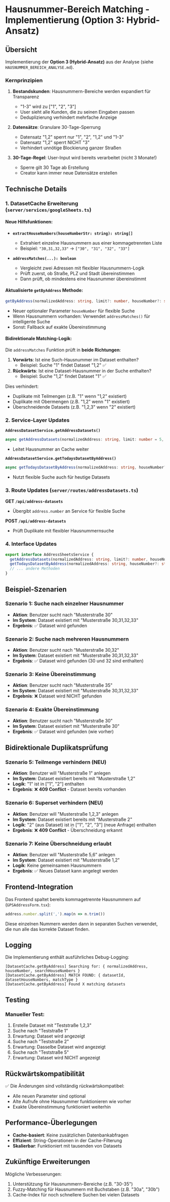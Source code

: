 # Hausnummer-Bereich Matching - Implementierung (Option 3: Hybrid-Ansatz)

## Übersicht

Implementierung der **Option 3 (Hybrid-Ansatz)** aus der Analyse (siehe `HAUSNUMMER_BEREICH_ANALYSE.md`).

### Kernprinzipien

1. **Bestandskunden**: Hausnummern-Bereiche werden expandiert für Transparenz
   - "1-3" wird zu ["1", "2", "3"]
   - User sieht alle Kunden, die zu seinen Eingaben passen
   - Deduplizierung verhindert mehrfache Anzeige

2. **Datensätze**: Granulare 30-Tage-Sperrung
   - Datensatz "1,2" sperrt nur "1", "2", "1,2" und "1-3"
   - Datensatz "1,2" sperrt NICHT "3"
   - Verhindert unnötige Blockierung ganzer Straßen

3. **30-Tage-Regel**: User-Input wird bereits verarbeitet (nicht 3 Monate!)
   - Sperre gilt 30 Tage ab Erstellung
   - Creator kann immer neue Datensätze erstellen

## Technische Details

### 1. DatasetCache Erweiterung (`server/services/googleSheets.ts`)

#### Neue Hilfsfunktionen:
- **`extractHouseNumbers(houseNumberStr: string): string[]`**
  - Extrahiert einzelne Hausnummern aus einer kommagetrennten Liste
  - Beispiel: `"30,31,32,33"` → `["30", "31", "32", "33"]`

- **`addressMatches(...): boolean`**
  - Vergleicht zwei Adressen mit flexibler Hausnummern-Logik
  - Prüft zuerst, ob Straße, PLZ und Stadt übereinstimmen
  - Dann prüft, ob mindestens eine Hausnummer übereinstimmt

#### Aktualisierte `getByAddress` Methode:
```typescript
getByAddress(normalizedAddress: string, limit?: number, houseNumber?: string): AddressDataset[]
```
- Neuer optionaler Parameter `houseNumber` für flexible Suche
- Wenn Hausnummern vorhanden: Verwendet `addressMatches()` für intelligente Suche
- Sonst: Fallback auf exakte Übereinstimmung

#### Bidirektionale Matching-Logik:
Die `addressMatches` Funktion prüft in **beide Richtungen**:
1. **Vorwärts**: Ist eine Such-Hausnummer im Dataset enthalten?
   - Beispiel: Suche "1" findet Dataset "1,2" ✅
2. **Rückwärts**: Ist eine Dataset-Hausnummer in der Suche enthalten?
   - Beispiel: Suche "1,2" findet Dataset "1" ✅

Dies verhindert:
- Duplikate mit Teilmengen (z.B. "1" wenn "1,2" existiert)
- Duplikate mit Obermengen (z.B. "1,2" wenn "1" existiert)
- Überschneidende Datasets (z.B. "1,2,3" wenn "2" existiert)

### 2. Service-Layer Updates

**`AddressDatasetService.getAddressDatasets()`**
```typescript
async getAddressDatasets(normalizedAddress: string, limit: number = 5, houseNumber?: string): Promise<AddressDataset[]>
```
- Leitet Hausnummer an Cache weiter

**`AddressDatasetService.getTodaysDatasetByAddress()`**
```typescript
async getTodaysDatasetByAddress(normalizedAddress: string, houseNumber?: string): Promise<AddressDataset | null>
```
- Nutzt flexible Suche auch für heutige Datasets

### 3. Route Updates (`server/routes/addressDatasets.ts`)

**GET `/api/address-datasets`**
- Übergibt `address.number` an Service für flexible Suche

**POST `/api/address-datasets`**
- Prüft Duplikate mit flexibler Hausnummernsuche

### 4. Interface Updates
```typescript
export interface AddressSheetsService {
  getAddressDatasets(normalizedAddress: string, limit?: number, houseNumber?: string): Promise<AddressDataset[]>;
  getTodaysDatasetByAddress(normalizedAddress: string, houseNumber?: string): Promise<AddressDataset | null>;
  // ... andere Methoden
}
```

## Beispiel-Szenarien

### Szenario 1: Suche nach einzelner Hausnummer
- **Aktion**: Benutzer sucht nach "Musterstraße 30"
- **Im System**: Dataset existiert mit "Musterstraße 30,31,32,33"
- **Ergebnis**: ✅ Dataset wird gefunden

### Szenario 2: Suche nach mehreren Hausnummern
- **Aktion**: Benutzer sucht nach "Musterstraße 30,32"
- **Im System**: Dataset existiert mit "Musterstraße 30,31,32,33"
- **Ergebnis**: ✅ Dataset wird gefunden (30 und 32 sind enthalten)

### Szenario 3: Keine Übereinstimmung
- **Aktion**: Benutzer sucht nach "Musterstraße 35"
- **Im System**: Dataset existiert mit "Musterstraße 30,31,32,33"
- **Ergebnis**: ❌ Dataset wird NICHT gefunden

### Szenario 4: Exakte Übereinstimmung
- **Aktion**: Benutzer sucht nach "Musterstraße 30"
- **Im System**: Dataset existiert mit "Musterstraße 30"
- **Ergebnis**: ✅ Dataset wird gefunden (wie vorher)

## Bidirektionale Duplikatsprüfung

### Szenario 5: Teilmenge verhindern (NEU)
- **Aktion**: Benutzer will "Musterstraße 1" anlegen
- **Im System**: Dataset existiert bereits mit "Musterstraße 1,2"
- **Logik**: "1" ist in ["1", "2"] enthalten
- **Ergebnis**: ❌ **409 Conflict** - Dataset bereits vorhanden

### Szenario 6: Superset verhindern (NEU)
- **Aktion**: Benutzer will "Musterstraße 1,2,3" anlegen
- **Im System**: Dataset existiert bereits mit "Musterstraße 2"
- **Logik**: "2" (aus Dataset) ist in ["1", "2", "3"] (neue Anfrage) enthalten
- **Ergebnis**: ❌ **409 Conflict** - Überschneidung erkannt

### Szenario 7: Keine Überschneidung erlaubt
- **Aktion**: Benutzer will "Musterstraße 5,6" anlegen
- **Im System**: Dataset existiert mit "Musterstraße 1,2"
- **Logik**: Keine gemeinsamen Hausnummern
- **Ergebnis**: ✅ Neues Dataset kann angelegt werden

## Frontend-Integration

Das Frontend spaltet bereits kommagetrennte Hausnummern auf (`GPSAddressForm.tsx`):
```typescript
address.number.split(',').map(n => n.trim())
```

Diese einzelnen Nummern werden dann in separaten Suchen verwendet, die nun alle das korrekte Dataset finden.

## Logging

Die Implementierung enthält ausführliches Debug-Logging:
```
[DatasetCache.getByAddress] Searching for: { normalizedAddress, houseNumber, searchHouseNumbers }
[DatasetCache.getByAddress] MATCH FOUND: { datasetId, datasetHouseNumbers, matchType }
[DatasetCache.getByAddress] Found X matching datasets
```

## Testing

### Manueller Test:
1. Erstelle Dataset mit "Teststraße 1,2,3"
2. Suche nach "Teststraße 1"
3. Erwartung: Dataset wird angezeigt
4. Suche nach "Teststraße 2"
5. Erwartung: Dasselbe Dataset wird angezeigt
6. Suche nach "Teststraße 5"
7. Erwartung: Dataset wird NICHT angezeigt

## Rückwärtskompatibilität

✅ Die Änderungen sind vollständig rückwärtskompatibel:
- Alle neuen Parameter sind optional
- Alte Aufrufe ohne Hausnummer funktionieren wie vorher
- Exakte Übereinstimmung funktioniert weiterhin

## Performance-Überlegungen

- **Cache-basiert**: Keine zusätzlichen Datenbankabfragen
- **Effizient**: String-Operationen in der Cache-Filterung
- **Skalierbar**: Funktioniert mit tausenden von Datasets

## Zukünftige Erweiterungen

Mögliche Verbesserungen:
1. Unterstützung für Hausnummern-Bereiche (z.B. "30-35")
2. Fuzzy-Matching für Hausnummern mit Buchstaben (z.B. "30a", "30b")
3. Cache-Index für noch schnellere Suchen bei vielen Datasets
